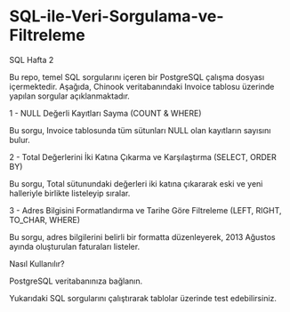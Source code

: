 # SQL-ile-Veri-Sorgulama-ve-Filtreleme
SQL Hafta 2

Bu repo, temel SQL sorgularını içeren bir PostgreSQL çalışma dosyası içermektedir. Aşağıda, Chinook veritabanındaki Invoice tablosu üzerinde yapılan sorgular açıklanmaktadır.

1 - NULL Değerli Kayıtları Sayma (COUNT & WHERE)

Bu sorgu, Invoice tablosunda tüm sütunları NULL olan kayıtların sayısını bulur.

2 - Total Değerlerini İki Katına Çıkarma ve Karşılaştırma (SELECT, ORDER BY)

Bu sorgu, Total sütunundaki değerleri iki katına çıkararak eski ve yeni halleriyle birlikte listeleyip sıralar.

3 - Adres Bilgisini Formatlandırma ve Tarihe Göre Filtreleme (LEFT, RIGHT, TO_CHAR, WHERE)

Bu sorgu, adres bilgilerini belirli bir formatta düzenleyerek, 2013 Ağustos ayında oluşturulan faturaları listeler.

Nasıl Kullanılır?

PostgreSQL veritabanınıza bağlanın.

Yukarıdaki SQL sorgularını çalıştırarak tablolar üzerinde test edebilirsiniz.
